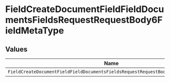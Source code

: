 # FieldCreateDocumentFieldFieldDocumentsFieldsRequestRequestBody6FieldMetaType


## Values

| Name                                                                               | Value                                                                              |
| ---------------------------------------------------------------------------------- | ---------------------------------------------------------------------------------- |
| `FieldCreateDocumentFieldFieldDocumentsFieldsRequestRequestBody6FieldMetaTypeDate` | date                                                                               |